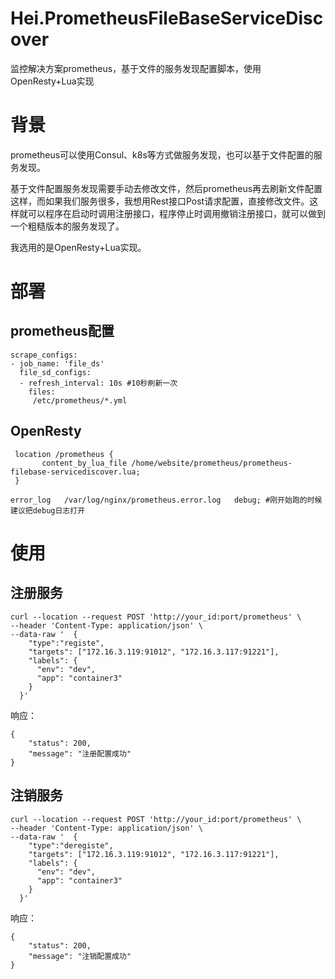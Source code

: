 # Hei.PrometheusFileBaseServiceDiscover
监控解决方案prometheus，基于文件的服务发现配置脚本，使用OpenResty+Lua实现



# 背景

prometheus可以使用Consul、k8s等方式做服务发现，也可以基于文件配置的服务发现。

基于文件配置服务发现需要手动去修改文件，然后prometheus再去刷新文件配置这样，而如果我们服务很多，我想用Rest接口Post请求配置，直接修改文件。这样就可以程序在启动时调用注册接口，程序停止时调用撤销注册接口，就可以做到一个粗糙版本的服务发现了。

我选用的是OpenResty+Lua实现。



# 部署

## prometheus配置

```
scrape_configs:
- job_name: 'file_ds'
  file_sd_configs:
  - refresh_interval: 10s #10秒刷新一次
    files:
     /etc/prometheus/*.yml
```



## OpenResty

```
 location /prometheus {
	   content_by_lua_file /home/website/prometheus/prometheus-filebase-servicediscover.lua;  
 }

error_log   /var/log/nginx/prometheus.error.log   debug; #刚开始跑的时候建议把debug日志打开
```



# 使用

## 注册服务

```
curl --location --request POST 'http://your_id:port/prometheus' \
--header 'Content-Type: application/json' \
--data-raw '  {
    "type":"registe",
    "targets": ["172.16.3.119:91012", "172.16.3.117:91221"],
    "labels": {
      "env": "dev",
      "app": "container3"
    }
  }'
```

响应：

```
{
    "status": 200,
    "message": "注册配置成功"
}
```



## 注销服务

```
curl --location --request POST 'http://your_id:port/prometheus' \
--header 'Content-Type: application/json' \
--data-raw '  {
    "type":"deregiste",
    "targets": ["172.16.3.119:91012", "172.16.3.117:91221"],
    "labels": {
      "env": "dev",
      "app": "container3"
    }
  }'
```
响应：

```
{
    "status": 200,
    "message": "注销配置成功"
}
```


